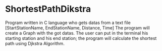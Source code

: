 # ShortestPathDikstra

Program written in C language who gets datas from a text file [StartStationName, EndStationName, Distance, Time]
The program will create a Graph with the got datas.
The user can put in the terminal his starting station and his end station; the program will calculate the shortest path using Djkstra Algorithm.
